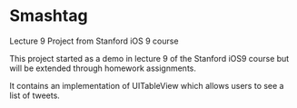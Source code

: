 # Smashtag
Lecture 9 Project from Stanford iOS 9 course

This project started as a demo in lecture 9 of the Stanford iOS9 course but will be extended through homework assignments.

It contains an implementation of UITableView which allows users to see a list of tweets.
